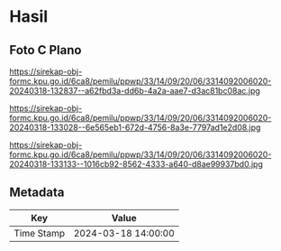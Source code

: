 # Hasil

## Foto C Plano

https://sirekap-obj-formc.kpu.go.id/6ca8/pemilu/ppwp/33/14/09/20/06/3314092006020-20240318-132837--a62fbd3a-dd6b-4a2a-aae7-d3ac81bc08ac.jpg

https://sirekap-obj-formc.kpu.go.id/6ca8/pemilu/ppwp/33/14/09/20/06/3314092006020-20240318-133028--6e565eb1-672d-4756-8a3e-7797ad1e2d08.jpg

https://sirekap-obj-formc.kpu.go.id/6ca8/pemilu/ppwp/33/14/09/20/06/3314092006020-20240318-133133--1016cb92-8562-4333-a640-d8ae99937bd0.jpg


## Metadata

| Key        | Value               |
| ---------- | ------------------- |
| Time Stamp | 2024-03-18 14:00:00 |



